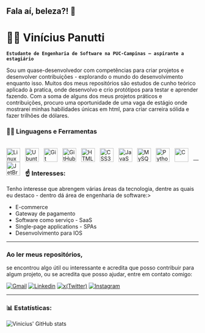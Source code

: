 ## Fala aí, beleza?! 👋

# 🌴🤖 Vinícius Panutti

**`Estudante de Engenharia de Software na PUC-Campinas — aspirante a estagiário`**

Sou um quase-desenvolvedor com competências para criar projetos e desenvolver contribuições - explorando o mundo do desenvolvimento enquanto isso. Muitos dos meus repositórios são estudos de cunho teórico aplicado à pratica, onde desenvolvo e crio protótipos para testar e aprender fazendo. Com a soma de alguns dos meus projetos práticos e contribuições, procuro uma oportunidade de uma vaga de estágio onde mostrarei minhas habilidades únicas em html, para criar carreira sólida e fazer trilhões de dólares.

### 🔧🧰 Linguagens e Ferramentas
<br/>

<img align="left" title="Linux" width="36px" style="padding-right:10px;" src="https://cdn.jsdelivr.net/gh/devicons/devicon/icons/linux/linux-original.svg" />
<img align="left" title="Ubuntu" width="36px" style="padding-right:10px;" src="https://devicon-website.vercel.app/api/ubuntu/plain.svg?color=%23F04C10" />
<img align="left" title="Git" width="36px" style="padding-right:10px;" src="https://cdn.jsdelivr.net/gh/devicons/devicon/icons/git/git-original.svg" />
<img align="left" title="GitHub" width="36px" style="padding-right:10px;" src="https://devicon-website.vercel.app/api/github/original.svg?color=%23919191"/>
<img align="left" title="HTML5" width="36px" style="padding-right:10px;" src="https://cdn.jsdelivr.net/gh/devicons/devicon/icons/html5/html5-plain.svg" />
<img align="left" title="CSS3" width="36px" style="padding-right:10px;" src="https://cdn.jsdelivr.net/gh/devicons/devicon/icons/css3/css3-plain.svg" />
<img align="left" title="JavaScript" width="36px" style="padding-right:10px;" src="https://cdn.jsdelivr.net/gh/devicons/devicon/icons/javascript/javascript-plain.svg" />
<img align="left" title="MySQL" width="36px" style="padding-right:10px;" src="https://devicon-website.vercel.app/api/mysql/plain.svg?color=%232A8EB9" />
<img align="left" title="Python" width="36px" style="padding-right:10px;" src="https://cdn.jsdelivr.net/gh/devicons/devicon@latest/icons/python/python-original.svg" />
<img align="left" title="C" width="36px" style="padding-right:10px;" src="https://devicon-website.vercel.app/api/c/original.svg" />
<img align="left" title="JetBrain" width="36px" style="padding-right:10px;" src="https://devicon-website.vercel.app/api/jetbrains/original.svg" />
<br/>

<hr/>

### ☝️ Interesses:

<p>Tenho interesse que abrengem várias áreas da tecnologia, dentre as quais eu destaco - dentro dá área de engenharia de software:></p>
<ul>
  <li>E-commerce</li>
  <li>Gateway de pagamento</li>
  <li>Software como serviço - SaaS</li>
  <li>Single-page applications - SPAs</li>
  <li>Desenvolvimento para IOS</li>
</ul>

<hr/>

### Ao ler meus repositórios,
<p>se encontrou algo útil ou interessante e acredita que posso contribuir para algum projeto, ou se acredita que posso ajudar, entre em contato comigo:</p>
<p>
    <a href="https://mail.google.com/mail/?view=cm&fs=1&to=viniciuspanutti@gmail.com" rel="nofollow" ><img src="https://camo.githubusercontent.com/07b6e5ad03d242f8c09fbc25d6d01d7b508c0a55330cd2f5c51e9d2f19a873cc/68747470733a2f2f696d672e736869656c64732e696f2f62616467652f476d61696c2d7265643f7374796c653d666c61742d737175617265266c6f676f3d676d61696c266c6f676f436f6c6f723d7768697465" alt="Gmail" data-canonical-src="https://img.shields.io/badge/Gmail-red?style=flat-square&amp;logo=gmail&amp;logoColor=white" title="Gmail" style="max-width: 100%;"></a>
    <a href="https://www.linkedin.com/in/viniciuspanutti/" rel="nofollow" ><img src="https://camo.githubusercontent.com/00d0ced8dd50c42167ab6d518ef53374adb3bc13b8435ed31c354692ead720a6/68747470733a2f2f696d672e736869656c64732e696f2f62616467652f4c696e6b6564496e2d626c75653f7374796c653d666c61742d737175617265266c6f676f3d6c696e6b6564696e266c6f676f436f6c6f723d7768697465" Tittle="LinkedIn" data-canonical-src="https://img.shields.io/badge/LinkedIn-blue?style=flat-square&amp;logo=linkedin&amp;logoColor=white" title="Linkedin" style="max-width: 100%;"></a>
    <a href="https://x.com/PanuttiVinicius/" rel="nofollow" ><img title="x(Twitter)" style="max-width: 100%;" src="https://img.shields.io/twitter/url?url=https%3A%2F%2Fx.com%2FPanuttiVinicius"/></a>
    <a href="https://www.instagram.com/viniciuspanutti/" rel="nofollow" ><img src="https://camo.githubusercontent.com/1033d27317e49931d4f25e35f3737b7f3f51e7c4de85e6964db64a1c4d3f239c/68747470733a2f2f696d672e736869656c64732e696f2f62616467652f496e7374616772616d2d4534343035463f7374796c653d666c61742d737175617265266c6f676f3d696e7374616772616d266c6f676f436f6c6f723d7768697465" alt="Instagram" data-canonical-src="https://img.shields.io/badge/Instagram-E4405F?style=flat-square&amp;logo=instagram&amp;logoColor=white" title="Instagram" style="max-width: 100%;"></a>
</p>
<!--<p>Acesse também a documentação e anotações de como desenvolvi os projetos:</p>
    a - documentação por blog (para projetos)-->


---

### 📊 Estatísticas:

![Vinicius' GitHub stats](https://github-readme-stats.vercel.app/api?username=viniciuspanutti&show_icons=true&theme=gruvbox)
